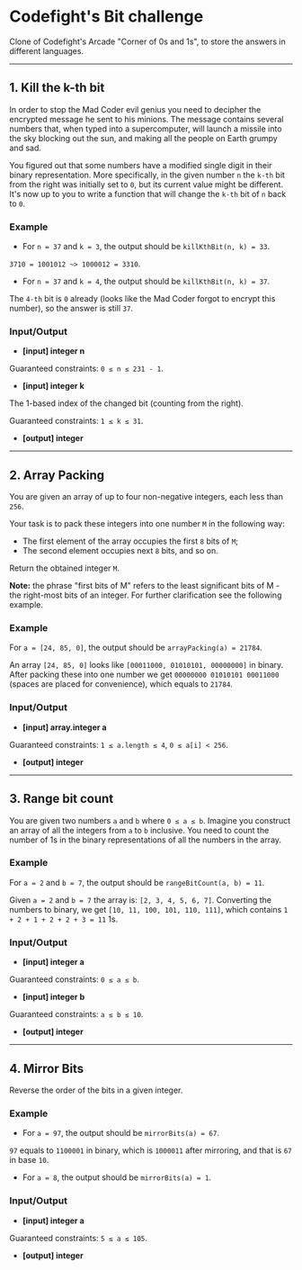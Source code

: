 # Codefight's Bit challenge
Clone of Codefight's Arcade "Corner of 0s and 1s", to store the answers in different languages.

________________________

## 1. Kill the k-th bit

In order to stop the Mad Coder evil genius you need to decipher the encrypted message he sent to his minions. The message contains several numbers that, when typed into a supercomputer, will launch a missile into the sky blocking out the sun, and making all the people on Earth grumpy and sad.

You figured out that some numbers have a modified single digit in their binary representation. More specifically, in the given number `n` the `k-th` bit from the right was initially set to `0`, but its current value might be different. It's now up to you to write a function that will change the `k-th` bit of `n` back to `0`.

### Example

- For `n = 37` and `k = 3`, the output should be
`killKthBit(n, k) = 33`.

`3710 = 1001012 ~> 1000012 = 3310`.

- For `n = 37` and `k = 4`, the output should be
`killKthBit(n, k) = 37`.

The `4-th` bit is `0` already (looks like the Mad Coder forgot to encrypt this number), so the answer is still `37`.


### Input/Output

- **[input] integer n**

Guaranteed constraints:
`0 ≤ n ≤ 231 - 1`.

- **[input] integer k**

The 1-based index of the changed bit (counting from the right).

Guaranteed constraints:
`1 ≤ k ≤ 31`.

- **[output] integer**
________________________

## 2. Array Packing

You are given an array of up to four non-negative integers, each less than `256`.

Your task is to pack these integers into one number `M` in the following way:

- The first element of the array occupies the first `8` bits of `M`;
- The second element occupies next `8` bits, and so on.

Return the obtained integer `M`.

**Note:** the phrase "first bits of M" refers to the least significant bits of M - the right-most bits of an integer. For further clarification see the following example.

### Example

For `a = [24, 85, 0]`, the output should be
`arrayPacking(a) = 21784`.

An array `[24, 85, 0]` looks like `[00011000, 01010101, 00000000]` in binary.
After packing these into one number we get `00000000 01010101 00011000` (spaces are placed for convenience), which equals to `21784`.

### Input/Output

- **[input] array.integer a**

Guaranteed constraints:
`1 ≤ a.length ≤ 4`,
`0 ≤ a[i] < 256`.

- **[output] integer**
________________________

## 3. Range bit count

You are given two numbers `a` and `b` where `0 ≤ a ≤ b`. Imagine you construct an array of all the integers from `a` to `b` inclusive. You need to count the number of 1s in the binary representations of all the numbers in the array.

### Example

For `a = 2` and `b = 7`, the output should be
`rangeBitCount(a, b) = 11`.

Given `a = 2` and `b = 7` the array is: `[2, 3, 4, 5, 6, 7]`. Converting the numbers to binary, we get `[10, 11, 100, 101, 110, 111]`, which contains `1 + 2 + 1 + 2 + 2 + 3 = 11` 1s.

### Input/Output

- **[input] integer a**

Guaranteed constraints:
`0 ≤ a ≤ b`.

- **[input] integer b**

Guaranteed constraints:
`a ≤ b ≤ 10`.

- **[output] integer**
________________________

## 4. Mirror Bits

Reverse the order of the bits in a given integer.

### Example

- For `a = 97`, the output should be
`mirrorBits(a) = 67`.

`97` equals to `1100001` in binary, which is `1000011` after mirroring, and that is `67` in base `10`.

- For `a = 8`, the output should be
`mirrorBits(a) = 1`.

### Input/Output

- **[input] integer a**

Guaranteed constraints:
`5 ≤ a ≤ 105`.

- **[output] integer**

